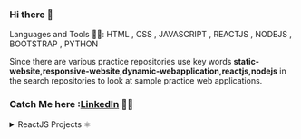 ### Hi there 👋

<!--
**kasivivekkasivivek/kasivivekkasivivek** is a ✨ _special_ ✨ repository because its `README.md` (this file) appears on your GitHub profile.

Here are some ideas to get you started:

- 🔭 I’m currently working on ...
- 🌱 I’m currently learning ReactJS, Node js and complete web developmemt
- 👯 I’m looking to collaborate on ...
- 🤔 I’m looking for help with ...
- 💬 Ask me about ...
- 📫 How to reach me: Linkedin : https://www.linkedin.com/in/vivek-reddy-kasireddy-996661176/ 
- 😄 Pronouns: ...
- ⚡ Fun fact: ...

                        

-->Languages and Tools 👨‍💻: HTML , CSS , JAVASCRIPT , REACTJS , NODEJS , BOOTSTRAP , PYTHON 
        

Since there are various practice repositories use key words **static-website,responsive-website,dynamic-webapplication,reactjs,nodejs** in the search repositories  to look at sample practice web applications.
<h3> Catch Me here :<a href="https://www.linkedin.com/in/vivek-reddy-kasireddy-996661176/">LinkedIn</a> 🤝🤝 </h3>
<details>
  <summary>ReactJS Projects ⚛️</summary>
  <h1><summary>ReactJS Projects</summary></h1>
  <details>
    <summary></summary>
    <h3>Project Title: </h3>
    <h3>Project description:</h3><p> Refer 
    <a href="">ReadMe</a> for better Understanding</p>
    <h3><a href="">Source Code Git Hub</a></h3>
    <h3>Live Demo :<a href=""></a></h3>
  </details>
  
  <details>
    <summary>Emoji Game </summary>
    <h3>Project Title: Emoji Game </h3>
    <h3>Project description:</h3><p>A basic memory game developed using react concepts. Player needs to remember emoji clicked each time to win the game.(i.e 12/12 is      win). Since its a dynamic application emojis gets shuffled immediately after clicking a emoji. Refer 
    <a href="https://github.com/kasivivekkasivivek/emoji-game-react-15#readme">ReadMe</a> for better Understanding</p>
    <h3><a href="https://github.com/kasivivekkasivivek/emoji-game-react-15">Source Code Git Hub</a></h3>
    <h3>Live Demo :<a href="https://relaxed-bohr-7f8e65.netlify.app/">Click Me !</a></h3>
  </details>
  
  <details>
    <summary>IPL Dashboard</summary>
    <h3>Project Title: IPL Dashboard</h3>
    <h3>Project description:</h3><p>A IPL Dashboard application that allows to navigate through other urls with the routing method. Its a completely responsive               reactjs application . Refer 
    <a href="https://github.com/kasivivekkasivivek/IPL-Dashboard-App-react-20#readme">ReadMe</a> for better Understanding</p>
    <h3><a href="https://github.com/kasivivekkasivivek/IPL-Dashboard-App-react-20">Source Code Git Hub</a></h3>
    <h3>Live Demo :<a href="https://agitated-torvalds-91426e.netlify.app/"> Click Me !</a></h3>
  </details>
  
  
  <details>
   <summary>Github Popular Repositories</summary>
    <h3>Project Title: Github Popular Repositories </h3>
    <h3>Project description:</h3><p>A simple web application that gives out the popular repositories of each language selected.It get the data from the web API's.            Refer 
    <a href="https://github.com/kasivivekkasivivek/Github-Popular-Repos-react-19#readme">ReadMe</a> for better Understanding</p>
    <h3><a href="https://github.com/kasivivekkasivivek/Github-Popular-Repos-react-19">Source Code Git Hub</a></h3>
    <h3>Live Demo :<a href="https://affectionate-haibt-c64cd3.netlify.app/">Click Me !</a></h3>
  </details>
  
  
  
  <details>
    <summary>Authentication of a web page </summary>
    <details>
        <summary>Aurhentication 1</summary>
        <h3>Project Title: Aurhentication 1 </h3>
        <h3>Project description:</h3><p>A sample react application explains the concepts of authentication in react (JWT, fetch (url, options) , response methods ).                Refer 
        <a href="https://github.com/kasivivekkasivivek/next-trends-authentication-react-21-1#readme">ReadMe</a> for better Understanding</p>
        <h3><a href="https://github.com/kasivivekkasivivek/next-trends-authentication-react-21-1">Source Code Git Hub</a></h3>
     </details>
     <details>
        <summary>Authenticatin 2</summary>
        <h3>Project Title: Authenticatin 2 </h3>
        <h3>Project description:</h3><p>A react web application that uses the concepts of authentication and authorization. And used the concept of cookies to store                  the jwt token and requires authentication to use the application. Refer 
        <a href="https://github.com/kasivivekkasivivek/Nxt-rendz-Authentication-21-2#readme">ReadMe</a> for better Understanding</p>
        <h3><a href="https://quirky-allen-bbaed4.netlify.app/login">Source Code Git Hub</a></h3>
        <h3>Live Demo :<a href="https://quirky-allen-bbaed4.netlify.app/">Click Me !</a></h3> login Credentials :- rahul || rahul@2021
  </details>
  <details>
      <summary>Authentication 3</summary>
      <h3>Project Title: Authentication 3 </h3>
      <h3> <a href="httphttps://github.com/kasivivekkasivivek/next-rentz-authentication-react-21-3">Source Code Git Hub</a></h3>
      <h3>Live Demo :<a href="https://unruffled-mcclintock-497168.netlify.app/"> Click Me !</a></h3>  login Credentials :- rahul || rahul@2021
  </details>
   <details>
      <summary>Sample Authentication </summary>
      <h3>Project Title: Sample Authentication  </h3>
      <h3>Project description:</h3><p>A sample web application explains the concepts of authorization and authentication. Refer 
      <a href="https://github.com/kasivivekkasivivek/sample-authorization-and-authentication-react-22#readme">ReadMe</a> for better Understanding</p>
      <h3><a href="https://github.com/kasivivekkasivivek/sample-authorization-and-authentication-react-22">Source Code Git Hub</a></h3>
      <h3>Live Demo :<a href="https://gracious-meninsky-3150af.netlify.app/login"> Click Me !</a></h3>
  </details>
    
  </details>
  
  
  
  <details>
    <summary>Coffee Planner Application </summary>
    <h3>Project Title: Coffee Planner Application</h3>
    <h3>Project description:</h3><p>The application takes input from the user to create a specific coffee planner on clicking create a coffee plan button. Refer 
    <a href="https://github.com/kasivivekkasivivek/coffee-planner-application-react-13#readme">ReadMe</a> for better Understanding</p>
    <h3><a href="https://github.com/kasivivekkasivivek/coffee-planner-application-react-13">Source Code Git Hub</a></h3>
    <h3>Live Demo :<a href="https://hungry-poitras-719752.netlify.app/"> Click Me !</a></h3>
  </details>
  
  <details>
  <summary>Stop Watch</summary>
    <h3>Project Title: Stop Watch</h3>
    <h3>Project description:</h3><p>A complete stop watch is created using concepts of component life cycle in react with decent UI. Refer 
    <a href="https://github.com/kasivivekkasivivek/stop-watch-react-12#readme">ReadMe</a> for better Understanding</p>
    <h3><a href="https://github.com/kasivivekkasivivek/stop-watch-react-12">Source Code Git Hub</a></h3>
    <h3>Live Demo :<a href="https://inspiring-stonebraker-dafc01.netlify.app/">Click Me !</a></h3>
  </details>
  
   <details>
    <summary>Interview Questions Filter</summary>
    <h3>Project Title: Interview Questions Filter</h3>
    <h3>Project description:</h3><p>Sort the questions based on user requirements i.e if we have various levels of questions like easy, medium and Hard and if we want        to solve only easy questions we can sort them based on user input. Similarly we can choose subject from which we need to get questions i.e HTML, CSS,                   JavaScript. Refer 
    <a href="https://github.com/kasivivekkasivivek/Interview-Questions-filter-react-14#readme">ReadMe</a> for better Understanding</p>
    <h3><a href="https://github.com/kasivivekkasivivek/Interview-Questions-filter-react-14">Source Code Git Hub</a></h3>
    <h3>Live Demo :<a href="https://romantic-euler-d0a703.netlify.app/">Click Me !</a></h3>
  </details>
  
  <details>
    <summary>Portfolio Application</summary>
    <h3>Project Title : Portfolio Application </h3>
    <h3>Project description:</h3><p>A complete portfolio application which is a responsive web design. Refer 
    <a href="https://github.com/kasivivekkasivivek/Portfolio-application-react-11#readme">ReadMe</a> for better Understanding</p>
    <h3><a href="https://github.com/kasivivekkasivivek/Portfolio-application-react-11">Source Code Git Hub</a></h3>
    <h3>Live Demo :<a href="https://sleepy-leavitt-82cef5.netlify.app/"> Click Me !</a></h3>
  </details>
  
  <details>
    <summary>Gallary Application</summary>
    <h3>Project Title: Gallary Application </h3>
    <h3>Project description:</h3><p>A gallery application with set of thumbnail images and a main image which is completely responsive in design created using react concepts. Refer 
    <a href="https://github.com/kasivivekkasivivek/Gallery-Application-react-10#readme">ReadMe</a> for better Understanding</p>
    <h3><a href="https://github.com/kasivivekkasivivek/Gallery-Application-react-10">Source Code Git Hub</a></h3>
    <h3>Live Demo :<a href="https://tender-nobel-66bf6e.netlify.app/"> Click Me !</a></h3>
  </details>
  
  <details>
    <summary>Cryptocurrency tracker</summary>
    <h3>Project Title: Cryptocurrency tracker </h3>
    <h3>Project description:</h3><p>A basic Cryptocurrency tracker application developed using react. The application fetches the data using API calls. Refer 
    <a href="https://github.com/kasivivekkasivivek/Cryptocurrency-Tracker-23#readme">ReadMe</a> for better Understanding</p>
    <h3><a href="https://github.com/kasivivekkasivivek/Cryptocurrency-Tracker-23">Source Code Git Hub</a></h3>
    <h3>Live Demo :<a href="https://cranky-cray-7b5c44.netlify.app/"> Click Me !</a></h3>
  </details>
  
  <details>
    <summary>Routing Sample</summary>
    <h3>Project Title: Routing Sampel </h3>
    <h3>Project description:</h3><p> Created a sample react application that explains the concepts of routing. This application is developed using concepts of react          routing like Browser Routing, Link, Switch and Route to navigate in a web application.Refer 
    <a href="https://github.com/kasivivekkasivivek/routing-sample-16-1#readme">ReadMe</a> for better Understanding</p>
    <h3><a href="https://github.com/kasivivekkasivivek/routing-sample-16-1">Source Code Git Hub</a></h3>
  </details>
  
  <details>
    <summary>Routing Sample 2 (Blogs)</summary>
    <h3>Project Title: Routing Sample 2 (Blog)</h3>
    <h3>Project description:</h3><p> Created a sample react application that explains the concepts of routing. This application is developed using concepts of react          routing like Browser Routing, Link, Switch and Route to navigate in a web application.Refer 
    <a href="https://github.com/kasivivekkasivivek/Fetch-And-Routing-Practice-18#readme">ReadMe</a> for better Understanding</p>
    <h3><a href="https://github.com/kasivivekkasivivek/Fetch-And-Routing-Practice-18">Source Code Git Hub</a></h3>
  </details>
  
   <details>
    <summary>Frequently Asked Questions</summary>
    <h3>Project Title: Frequently Asked Questions </h3>
    <h3>Project description:</h3><p>A basic react application that allows user to interact with it. On clicking the plus icon text gets expanded and onClick minus icon text gets hidden. Refer 
    <a href="https://github.com/kasivivekkasivivek/Frequently-Asked-Questions-demoApplication-react-5#readme">ReadMe</a> for better Understanding</p>
    <h3><a href="https://github.com/kasivivekkasivivek/Frequently-Asked-Questions-demoApplication-react-5">Source Code Git Hub</a></h3>
    <h3>Live Demo :<a href="https://reverent-mirzakhani-520d20.netlify.app/"> Click Me !</a></h3>
  </details>
  
  
  <details>
    <summary>Age Calculator</summary>
    <h3>Project Title: Age Calculator </h3>
    <h3>Project description:</h3><p>When the user enters the birth year in the input box the application should find out the age of person. Refer 
    <a href="https://github.com/kasivivekkasivivek/Age-Calculator-react-8#readme">ReadMe</a> for better Understanding</p>
    <h3><a href="https://github.com/kasivivekkasivivek/Age-Calculator-react-8">Source Code Git Hub</a></h3>
    <h3>Live Demo :<a href="https://loving-wing-6c8ede.netlify.app/"> Click Me !</a></h3>
  </details>
  
  <details>
    <summary>Even odd Random Increment</summary>
    <h3>Project Title: Even odd Random Increment</h3> 
    <h3>Project description:</h3><p>A demo react application that increase the number randomly on clicking the increment button and information whether number is even        or odd is displayed. Refer 
    <a href="https://github.com/kasivivekkasivivek/even-add-random-increment-2#readme">ReadMe</a> for better Understanding</p>
    <h3><a href="https://github.com/kasivivekkasivivek/even-add-random-increment-2">Source Code Git Hub</a></h3>
    <h3>Live Demo :<a href="https://jovial-johnson-1c44df.netlify.app/">Click Me !</a></h3>
  </details>
  
  <details>
    <summary>show/hide clock</summary>
    <h3>Project Title  :  show/hide clock </h3>
    <h3>Project description:</h3><p>A react demo application to understand the concepts of component life cycle i.e mounting , unmounting, updating state Refer 
    <a href="https://github.com/kasivivekkasivivek/show-hide-clock-react-12-1#readme">ReadMe</a> for better Understanding</p>
    <h3><a href="https://github.com/kasivivekkasivivek/show-hide-clock-react-12-1">Source Code Git Hub</a></h3>
  </details>
  
  <details>
    <summary>Googel Search Suggestion</summary>
    <h3>Project Title: Googel Search Suggestion </h3>
    <h3>Project description:</h3><p>A dynamic web application for google suggestion developed using the concepts of react js and its concepts like state , component          and javascript. Refer 
    <a href="https://github.com/kasivivekkasivivek/Google-Search-Suggestions-reactjs-28#readme">ReadMe</a> for better Understanding</p>
    <h3><a href="https://github.com/kasivivekkasivivek/Google-Search-Suggestions-reactjs-28">Source Code Git Hub</a></h3>
    <h3>Live Demo :<a href="https://hardcore-einstein-d98bd1.netlify.app/"> Click Me !</a></h3>
  </details>
  
  <details>
    <summary>Feedback Application</summary>
    <h3>Project Title: Feedback Application </h3>
    <h3>Project description:</h3><p>Take user feedback using emojis and reflect a thankyou message on click of a emoji. Refer 
    <a href="https://github.com/kasivivekkasivivek/Feedback-Application-react-9#readme">ReadMe</a> for better Understanding</p>
    <h3><a href="https://github.com/kasivivekkasivivek/Feedback-Application-react-9">Source Code Git Hub</a></h3>
  </details>
  
   <details>
    <summary>cascade slider review application</summary>
    <h3>Project Title: cascade slider review application </h3>
    <h3>Project description:</h3><p>A demo cascade slider review application using react concepts. Refer 
    <a href="">ReadMe</a> for better Understanding</p>
    <h3><a href="https://github.com/kasivivekkasivivek/cascasdeSlider-review-application-react-4">Source Code Git Hub</a></h3>
    <h3>Live Demo : <a href="https://vibrant-liskov-e2eb3c.netlify.app/">Check Me !</a></h3>
  </details>
  
   <details>
    <summary>Login/Logout</summary>
    <h3>Project Title : Login/Logout </h3>
    <h3>Project description:</h3><p> A sample interactive ReactJs web application (login and logout application) that changes home page text content on clicking                button Refer 
    <a href="https://github.com/kasivivekkasivivek/login-logout-react-3#readme">ReadMe</a> for better Understanding</p>
    <h3><a href="https://github.com/kasivivekkasivivek/login-logout-react-3">Source Code Git Hub</a>
  </details>
    
   <details>
    <summary>Technology Cards</summary>
    <h3>Project Title : Technology Cards</h3>
    <h3>Project description:</h3><p> A basic react Js web application to start my react journey ! Refer 
    <a href="https://github.com/kasivivekkasivivek/Technology-Cards-reactBasic-1#readme">ReadMe</a> for better Understanding</p>
    <h3><a href="https://github.com/kasivivekkasivivek/Technology-Cards-reactBasic-1">Source Code Git Hub</a>
  </details>
  
</details>

